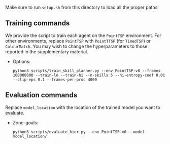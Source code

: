 Make sure to run `setup.sh` from this directory to load all the proper paths! 

## Training commands

We provide the script to train each agent on the `PointTSP` environment. For other environments, replace `PointTSP` with `PointTTSP` (for `TimedTSP`) or `ColourMatch`. You may wish to change the hyperparameters to those reported in the supplementary material. 

- Options: 
    ```
    python3 scripts/train_skill_planner.py --env PointTSP-v0 --frames 100000000 --train-lo --train-hi --n-skills 5 --hi-entropy-coef 0.01 --clip-eps 0.1 --frames-per-proc 4000
    ```


## Evaluation commands

Replace `model_location` with the location of the trained model you want to evaluate. 

- Zone-goals: 
    ```
    python3 scripts/evaluate_hier.py --env PointTSP-v0 --model model_location/
    ```


